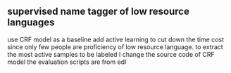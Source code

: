 supervised name tagger of low  resource languages
--------------------------------------------------
use CRF model as a baseline 
add active learning to cut down the time cost since only few people are proficiency of low resource language.
to extract the most active samples to be labeled I change the source code of CRF model 
the evaluation scripts are from edl 
